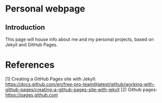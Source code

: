 # Personal webpage 

## Introduction

This page will house info about me and my personal projects, based on Jekyll and GitHub Pages.

#

# References
[1] Creating a GitHub Pages site with Jekyll: 
https://docs.github.com/en/free-pro-team@latest/github/working-with-github-pages/creating-a-github-pages-site-with-jekyll
[2] Github pages: https://pages.github.com
